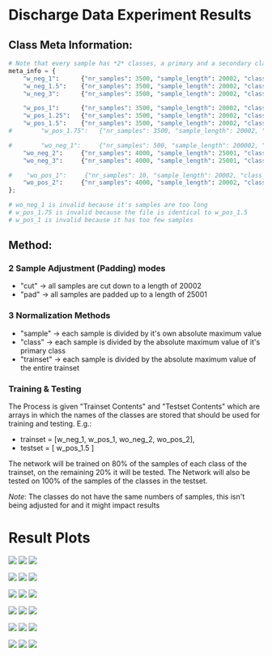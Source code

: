 # Discharge Data Experiment Results

## Class Meta Information: 
```py
# Note that every sample has *2* classes, a primary and a secondary class
meta_info = {
    "w_neg_1":      {"nr_samples": 3500, "sample_length": 20002, "class_maximum": 28.30957, "label_primary": 0, "label_secondary": 0},
    "w_neg_1.5":    {"nr_samples": 3500, "sample_length": 20002, "class_maximum": 44.34669, "label_primary": 0, "label_secondary": 1},
    "w_neg_3":      {"nr_samples": 3500, "sample_length": 20002, "class_maximum": 122.7273, "label_primary": 0, "label_secondary": 2},

    "w_pos_1":      {"nr_samples": 3500, "sample_length": 20002, "class_maximum": 340.909, "label_primary": 1, "label_secondary": 3},
    "w_pos_1.25":   {"nr_samples": 3500, "sample_length": 20002, "class_maximum": 555.789, "label_primary": 1, "label_secondary": 4},
    "w_pos_1.5":    {"nr_samples": 3500, "sample_length": 20002, "class_maximum": 715.471, "label_primary": 1, "label_secondary": 5},
#        "w_pos_1.75":   {"nr_samples": 3500, "sample_length": 20002, "class_maximum": 715.471, "label_primary": 1, "label_secondary": 6},

#        "wo_neg_1":     {"nr_samples": 500, "sample_length": 200002, "class_maximum": 64.2, "label_primary": 2, "label_secondary": 7},
    "wo_neg_2":     {"nr_samples": 4000, "sample_length": 25001, "class_maximum": 64.0, "label_primary": 2, "label_secondary": 8},
    "wo_neg_3":     {"nr_samples": 4000, "sample_length": 25001, "class_maximum": 3.679688, "label_primary": 2, "label_secondary": 9},

#    "wo_pos_1":     {"nr_samples": 10, "sample_length": 20002, "class_maximum": 36.357, "label_primary": 3, "label_secondary": 10},
    "wo_pos_2":     {"nr_samples": 4000, "sample_length": 20002, "class_maximum": 1432.59, "label_primary": 3, "label_secondary": 11}
};

# wo_neg_1 is invalid because it's samples are too long
# w_pos_1.75 is invalid because the file is identical to w_pos_1.5
# w_pos_1 is invalid because it has too few samples
```

## Method: 

### 2 Sample Adjustment (Padding) modes
* "cut" -> all samples are cut down to a length of 20002
* "pad" -> all samples are padded up to a length of 25001

### 3 Normalization Methods
* "sample" -> each sample is divided by it's own absolute maximum value
* "class" -> each sample is divided by the absolute maximum value of it's primary class
* "trainset" -> each sample is divided by the absolute maximum value of the entire trainset
  
### Training & Testing

The Process is given "Trainset Contents" and "Testset Contents" which are arrays in which the names of the classes are stored that should be used for training and testing.
E.g.: 
* trainset = [w_neg_1, w_pos_1, wo_neg_2, wo_pos_2], 
* testset = [ w_pos_1.5 ]

The network will be trained on 80% of the samples of each class of the trainset, on the remaining 20% it will be tested. The Network will also be tested on 100% of the samples of the classes in the testset.

$Note$: The classes do not have the same numbers of samples, this isn't being adjusted for and it might impact results

# Result Plots

![](plots/4_cut_sample.png)
![](plots/4_cut_class.png)
![](plots/4_cut_trainset.png)

![](plots/5_cut_sample_.png)
![](plots/5_cut_class_.png)
![](plots/5_cut_trainset_.png)

![](plots/6_cut_sample_.png)
![](plots/6_cut_class_.png)
![](plots/6_cut_trainset_.png)

![](plots/7_cut_sample_.png)
![](plots/7_cut_class_.png)
![](plots/7_cut_trainset_.png)

![](plots/8_cut_sample_.png)
![](plots/8_cut_class_.png)
![](plots/8_cut_trainset_.png)

![](plots/9_cut_sample_.png)
![](plots/9_cut_class_.png)
![](plots/9_cut_trainset_.png)





